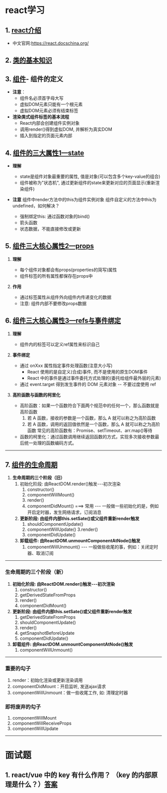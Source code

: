 # react学习
## 1. [react介绍](/资料/2_介绍.md)
   - 中文官网:https://react.docschina.org/
## 2. [类的基本知识](/资料/3_类的基本知识.md)
## 3. [组件](/资料/4_组件.md)- 组件的定义
 - **注意**：
    - 组件名必须首字母大写
    - 虚拟DOM元素只能有一个根元素
    - 虚拟DOM元素必须有结束标签
 - **渲染类式组件标签的基本流程**
    - React内部会创建组件实例对象
    - 调用render()得到虚拟DOM, 并解析为真实DOM
    - 插入到指定的页面元素内部 
## 4. [组件的三大属性1—state](/资料/5_组件的三大属性1—state.md)
- **理解**
  - state是组件对象最重要的属性, 值是对象(可以包含多个key-value的组合)
  - 组件被称为"状态机", 通过更新组件的state来更新对应的页面显示(重新渲染组件)

- **注意**   组件中render方法中的this为组件实例对象
组件自定义的方法中this为undefined，如何解决？
   - 强制绑定this: 通过函数对象的bind()
   - 箭头函数
   - 状态数据，不能直接修改或更新
## 5. [组件三大核心属性2—props](/资料/6_组件三大核心属性2—props.md)
1. **理解**
   - 每个组件对象都会有props(properties的简写)属性
   - 组件标签的所有属性都保存在props中

2. **作用**
   - 通过标签属性从组件外向组件内传递变化的数据
   - 注意: 组件内部不要修改props数据
## 6. [组件三大核心属性3—refs与事件绑定](/资料/7_组件三大核心属性3—refs与事件绑定.md)
   1. **理解**
      - 组件内的标签可以定义ref属性来标识自己
   2. **事件绑定**
      - 通过 onXxx 属性指定事件处理函数(注意大小写)
          - React 使用的是自定义(合成)事件, 而不是使用的原生DOM事件
          - React 中的事件是通过事件委托方式处理的(委托给组件最外层的元素)
      - 通过 event.target 得到发生事件的 DOM 元素对象 -- 不要过度使用 ref

   3. **高阶函数与函数的柯里化**
      - 高阶函数：如果一个函数符合下面两个规范中的任何一个，那么函数就是高阶函数
           1. 若 A 函数，接收的参数是一个函数，那么 A 就可以称之为高阶函数
           2. 若 A 函数，调用的返回值依然是一个函数，那么 A 就可以称之为高阶函数
                  常见的高阶函数有：Promise、setTimeout、arr.map()等待
      - 函数的柯里化：通过函数调用继续返回函数的方式，实现多次接收参数最后统一处理的函数编码方式。
---
## 7. [组件的生命周期](/资料/8_组件的生命周期.md)
   1. **生命周期的三个阶段（旧）**
      1. 初始化阶段: 由ReactDOM.render()触发---初次渲染
          1. constructor()
          2. componentWillMount()
          3. render()
          4. componentDidMount() ===> 常用
           --- 一般做一些初始化的是，例如开启定时器，发生网络请求，订阅消息
      2. **更新阶段: 由组件内部this.setSate()或父组件重新render触发**
          1. shouldComponentUpdate()
          2. componentWillUpdate()
          3.render()
          4. componentDidUpdate()
      3. **卸载组件: 由ReactDOM.unmountComponentAtNode()触发**
          1. componentWillUnmount() --- 
            一般做些收尾的事，例如：关闭定时器、取消订阅
---
### 生命周期的三个阶段（新）
   1. **初始化阶段: 由ReactDOM.render()触发---初次渲染**
       1. constructor()
       2. getDerivedStateFromProps 
       3. render()
       4. componentDidMount()
   2. **更新阶段: 由组件内部this.setSate()或父组件重新render触发**
       1. getDerivedStateFromProps
       2. shouldComponentUpdate()
       3. render()
       4. getSnapshotBeforeUpdate
       5. componentDidUpdate()
   3. **卸载组件: 由ReactDOM.unmountComponentAtNode()触发**
       1. componentWillUnmount()
---
### 重要的勾子
1. render：初始化渲染或更新渲染调用
2. componentDidMount：开启监听, 发送ajax请求
3. componentWillUnmount：做一些收尾工作, 如: 清理定时器
### 即将废弃的勾子
1. componentWillMount
2. componentWillReceiveProps
3. componentWillUpdate

---

# 面试题
## 1. react/vue 中的 key 有什么作用？ （key 的内部原理是什么？）[答案](/资料/1_经典面试题.md)